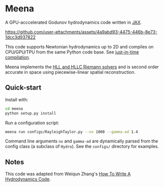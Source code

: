 # Meena



A GPU-acccelerated Godunov hydrodynamics code written in [JAX](https://github.com/jax-ml/jax).

https://github.com/user-attachments/assets/4a9abd93-4475-446b-8e73-1dcc3d937822

This code supports Newtonian hydrodynamics up to 2D and compiles on CPU/GPU/TPU from the same Python code base. See [just-in-time compilation](https://jax.readthedocs.io/en/latest/jit-compilation.html).

Meena implements the [HLL and HLLC Riemann solvers](https://link.springer.com/chapter/10.1007/978-3-662-03490-3_10) and is second order accurate in space using piecewise-linear spatial reconstruction. 


## Quick-start

Install with:

```bash
cd meena
python setup.py install
```

Run a configuration script:

```bash
meena run configs/RayleighTaylor.py --nx 1000 --gamma-ad 1.4
```
Command line arguments `nx` and `gamma-ad` are dynamically parsed from the config class (a subclass of `Hydro`). See the `configs/` directory for examples.

## Notes

This code was adapted from Weiqun Zhang's [How To Write A Hydrodynamics Code](http://duffell.org/media/hydro.pdf). 
